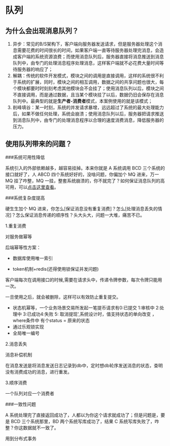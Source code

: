 # 队列

## 为什么会出现消息队列？

1. 异步：常见的B/S架构下，客户端向服务器发送请求，但是服务器处理这个消息需要花费的时间很长的时间，如果客户端一直等待服务器处理完消息，会造成客户端的系统资源浪费；而使用消息队列后，服务器直接将消息推送到消息队列中，由专门的处理消息程序处理消息，这样客户端就不必花费大量时间等待服务器的响应了；
2. 解耦：传统的软件开发模式，模块之间的调用是直接调用，这样的系统很不利于系统的扩展，同时，模块之间的相互调用，数据之间的共享问题也很大，每个模块都要时时刻刻考虑其他模块会不会挂了；使用消息队列以后，模块之间不直接调用，而是通过数据，且当某个模块挂了以后，数据仍旧会保存在消息队列中。最典型的就是**生产者-消费者**模式，本案例使用的就是该模式；
3. 削峰填谷：某一时刻，系统的并发请求暴增，远远超过了系统的最大处理能力后，如果不做任何处理，系统会崩溃；使用消息队列以后，服务器把请求推送到消息队列中，由专门的处理消息程序以合理的速度消费消息，降低服务器的压力。

## 使用队列带来的问题？



###系统可用性降低

 系统引入的外部依赖越多，越容易挂掉。本来你就是 A 系统调用 BCD 三个系统的接口就好了，人 ABCD 四个系统好好的，没啥问题，你偏加个 MQ 进来，万一 MQ 挂了咋整，MQ 一挂，整套系统崩溃的，你不就完了？如何保证消息队列的高可用，可以[点击这里查看]()。

###系统复杂度提高

 硬生生加个 MQ 进来，你怎么[保证消息没有重复消费]？怎么[处理消息丢失的情况]？怎么保证消息传递的顺序性？头大头大，问题一大堆，痛苦不已。

1.重复消费

对服务做幂等

后端幂等性方案：

* 数据库使用唯一索引

* token机制+redis(还得使用锁保证并发问题)

客户端每次在调用接口的时候,需要在请求头中，传递令牌参数，每次令牌只能用一次。

一旦使用之后，就会被删除，这样可以有效防止重复提交。

* 状态机幂等，一个业务场景交易所发起一笔提币请求有0:已提交 1:审核中 2:处理中  3:已成功4:失败 5: 取消提现',系统设计时，值支持状态的单向改变 ，where条件中 有个status = 原来的状态
* 通过乐观锁实现
* 全局唯一编号

2.消息丢失

消息补偿机制

在消息发送是将消息发送日志记录到db中，定时想db轮序发送消息的状态，查明没有消费成功的消息，进行重发。

3.顺序消费

一个队列对应一个消费者

###一致性问题

 A 系统处理完了直接返回成功了，人都以为你这个请求就成功了；但是问题是，要是 BCD 三个系统那里，BD 两个系统写库成功了，结果 C 系统写库失败了，咋整？你这数据就不一致了。

用到分布式事务

